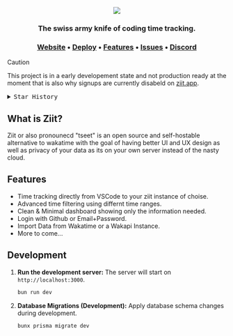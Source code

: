 <p align="center">
   <img src="https://github.com/user-attachments/assets/bc6a1efd-2a7a-473a-8f09-ae75cafeba84"/>
</p>

<h3 align="center">
   The swiss army knife of coding time tracking.
</h3>

<div align="center">
  <h3>
    <a href="https://ziit.app">Website</a>
    <span> • </span>
    <a href="https://github.com/0PandaDEV/Ziit/wiki/Deploy">Deploy</a>
    <span> • </span>
    <a href="#-features">Features</a>
    <span> • </span>
    <a href="https://github.com/0pandadev/ziit/issues">Issues</a>
    <span> • </span>
    <a href="https://discord.gg/Y7SbYphVw9">Discord</a>
  </h3>
</div>


> [!CAUTION]
> This project is in a early developement state and not production ready at the moment that is also why signups are currently disabeld on [ziit.app](https://ziit.app).

<details>
  <summary><kbd>Star History</kbd></summary>
  <a href="https://starchart.cc/0PandaDEV/Ziit">
    <picture>
      <img width="100%" src="https://starchart.cc/0PandaDEV/ziit.svg?variant=adaptive">
    </picture>
  </a>
</details>

## What is Ziit?

Ziit or also pronounecd "tseet" is an open source and self-hostable alternative to wakatime with the goal of having better UI and UX design as well as privacy of your data as its on your own server instead of the nasty cloud.

## Features

- Time tracking directly from VSCode to your ziit instance of choise.
- Advanced time filtering using differnt time ranges.
- Clean & Minimal dashboard showing only the information needed.
- Login with Github or Email+Password.
- Import Data from Wakatime or a Wakapi Instance.
- More to come...

## Development

1. **Run the development server:**
   The server will start on `http://localhost:3000`.

   ```bash
   bun run dev
   ```

2. **Database Migrations (Development):**
   Apply database schema changes during development.

   ```bash
   bunx prisma migrate dev
   ```